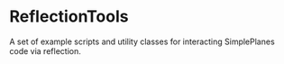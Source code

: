 # ReflectionTools
A set of example scripts and utility classes for interacting SimplePlanes code via reflection.
